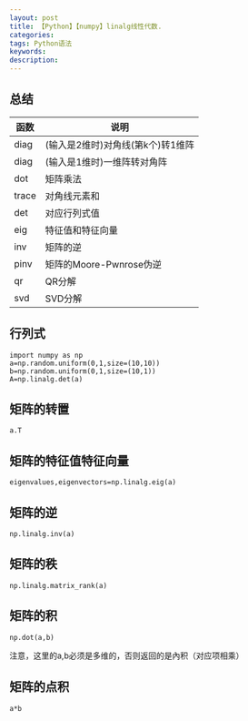 ```yaml
---
layout: post
title: 【Python】【numpy】linalg线性代数.
categories:
tags: Python语法
keywords:
description:
---
```



## 总结

|函数|说明|
|--|--|
|diag|(输入是2维时)对角线(第k个)转1维阵|
|diag|(输入是1维时)一维阵转对角阵|
|dot|矩阵乘法|
|trace|对角线元素和|
|det|对应行列式值|
|eig|特征值和特征向量|
|inv|矩阵的逆|
|pinv|矩阵的Moore-Pwnrose伪逆|
|qr|QR分解|
|svd|SVD分解|  



## 行列式
```
import numpy as np
a=np.random.uniform(0,1,size=(10,10))
b=np.random.uniform(0,1,size=(10,1))
A=np.linalg.det(a)
```

## 矩阵的转置
```
a.T
```
## 矩阵的特征值特征向量
```
eigenvalues,eigenvectors=np.linalg.eig(a)
```
## 矩阵的逆
```
np.linalg.inv(a)
```
## 矩阵的秩
```
np.linalg.matrix_rank(a)
```
## 矩阵的积
```
np.dot(a,b)
```
注意，这里的a,b必须是多维的，否则返回的是內积（对应项相乘）  

## 矩阵的点积
```
a*b
```
